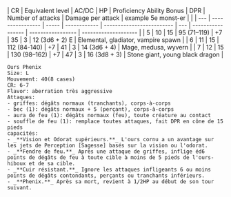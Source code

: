 
| CR  | Equivalent level | AC/DC | HP           | Proficiency Ability Bonus | DPR | Number of attacks | Damage per attack | example 5e monst-er  |     |
| --- | ---------------- | ----- | ------------ | ------------------------- | --- | ----------------- | ----------------- | -------------------- |
|  5   |     10             |  15     |  95 (71–119)            |  +7                          | 35    |   3                |      12 (3d6 + 2) E             |       Elemental, gladiator, vampire spawn               |
| 6   | 11               | 15    | 112 (84-140) | +7                        | 41  | 3                 | 14 (3d6 + 4)      | Mage, medusa, wyvern |
|  7   |  12                |  15     |   130 (98–162)           |  +7                          |  47   |    3               |  16 (3d8 + 3)                 |      Stone giant, young black dragon                |

```
Ours Phenix
Size: L
Mouvement: 40(8 cases)
CR: 6-7
Flavor: aberration très aggressive
Attaques:
- griffes: dégâts normaux (tranchants), corps-à-corps
- bec (1): dégâts normaux + 5 (perçant), corps-à-corps
- aura de feu (1): dégâts normaux (feu), toute créature au contact
- souffle de feu (1): remplace toutes attaques, fait DPR en cône de 15 pieds
capacités:
- _**Vision et Odorat supérieurs.**_ L'ours cornu a un avantage sur les jets de Perception [Sagesse] basés sur la vision ou l'odorat.
- _**Fendre de feu.**_ Après une attaque de griffes, inflige éd6 points de dégâts de feu à toute cible à moins de 5 pieds de l'ours-hiboux et de sa cible.
- _**Cuir résistant.**_ Ignore les attaques infligeants 6 ou moins points de dégâts contondants, perçants ou tranchants inférieurs.
- _**Phenix.**_ Après sa mort, revient à 1/2HP au début de son tour suivant.
```
